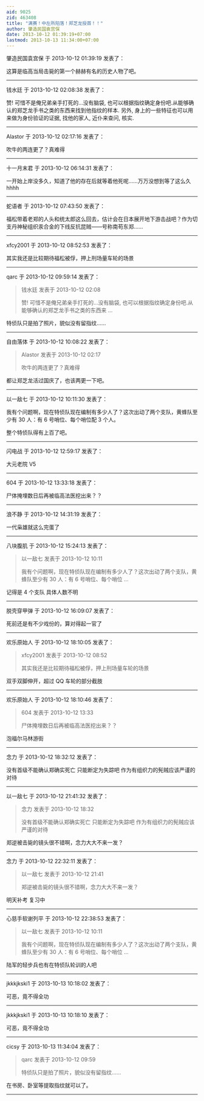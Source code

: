 ```yaml
---
aid: 9025
zid: 463408
title: "满赛！中左所陷落！郑芝龙授首！！"
author: 肇造民国袁宫保
date: 2013-10-12 01:39:19+07:00
lastmod: 2013-10-13 11:34:00+07:00
---
```


肇造民国袁宫保 于 2013-10-12 01:39:19 发表了：

这算是临高当局击毙的第一个赫赫有名的历史人物了吧。

---

钱水廷 于 2013-10-12 02:08:38 发表了：

赞! 可惜不是俺兄弟亲手打死的...没有脑袋, 也可以根据指纹确定身份吧.从能够确认的郑芝龙手书之类的东西来找到他指纹的样本. 另外, 身上的一些特征也可以用来做为身份验证的证据, 找他的家人, 近仆来查问, 核实.

---

Alastor 于 2013-10-12 02:17:16 发表了：

吹牛的两连更了？真难得

---

十一月末君 于 2013-10-12 06:14:31 发表了：

一开始上岸没多久，知道了他的存在后就等着他死呢……万万没想到等了这么久 hhhh

---

蛇语者 于 2013-10-12 07:43:50 发表了：

福松带着老郑的人头和统太郎这么回去，估计会在日本展开地下游击战吧？作为切支丹神秘组织汞合金的下线反抗昆贼——号称南苟东郑……

---

xfcy2001 于 2013-10-12 08:52:53 发表了：

其实我还是比较期待福松被俘，押上刑场量车轮的场景

---

qarc 于 2013-10-12 09:59:14 发表了：

> 钱水廷 发表于 2013-10-12 02:08
>
> 赞! 可惜不是俺兄弟亲手打死的...没有脑袋, 也可以根据指纹确定身份吧.从能够确认的郑芝龙手书之类的东西来 ...

特侦队只是拍了照片，貌似没有留指纹……

---

自由落体 于 2013-10-12 10:08:22 发表了：

> Alastor 发表于 2013-10-12 02:17
>
> 吹牛的两连更了？真难得

都让郑芝龙活过国庆了，也该两更一下吧。

---

以一敌七 于 2013-10-12 10:11:30 发表了：

我有个问题啊，现在特侦队现在编制有多少人了？这次出动了两个支队，黄蜂队至少有 30 人：有 6 号哨位、每个哨位配 3 个人。

整个特侦队得有上百了吧。

---

闪电战 于 2013-10-12 12:59:17 发表了：

大元老院 V5

---

604 于 2013-10-12 13:33:18 发表了：

尸体掩埋数日后再被临高法医挖出来？？

---

浪不静 于 2013-10-12 14:31:19 发表了：

一代枭雄就这么完蛋了

---

八块腹肌 于 2013-10-12 15:24:13 发表了：

> 以一敌七 发表于 2013-10-12 10:11
>
> 我有个问题啊，现在特侦队现在编制有多少人了？这次出动了两个支队，黄蜂队至少有 30 人：有 6 号哨位、每个哨位 ...

记得是 4 个支队 具体人数不明

---

脱壳穿甲弹 于 2013-10-12 16:09:07 发表了：

死前还是有不少戏份的，算对得起一官了

---

欢乐原始人 于 2013-10-12 18:10:05 发表了：

> xfcy2001 发表于 2013-10-12 08:52
>
> 其实我还是比较期待福松被俘，押上刑场量车轮的场景

双手双脚伸开，超过 QQ 车轮的部分截肢

---

欢乐原始人 于 2013-10-12 18:10:46 发表了：

> 604 发表于 2013-10-12 13:33
>
> 尸体掩埋数日后再被临高法医挖出来？？

泡福尔马林游街

---

念力 于 2013-10-12 18:32:12 发表了：

没有首级不能确认郑确实死亡 只能断定为失踪吧 作为有组织力的髡贼应该严谨的对待

---

以一敌七 于 2013-10-12 21:41:32 发表了：

> 念力 发表于 2013-10-12 18:32
>
> 没有首级不能确认郑确实死亡 只能断定为失踪吧 作为有组织力的髡贼应该严谨的对待

郑逆被击毙的镜头很不错啊，念力大大不来一发？

---

念力 于 2013-10-12 22:32:11 发表了：

> 以一敌七 发表于 2013-10-12 21:41
>
> 郑逆被击毙的镜头很不错啊，念力大大不来一发？

明天补考 复习中

---

心慈手软谢列平 于 2013-10-12 22:38:53 发表了：

> 以一敌七 发表于 2013-10-12 10:11
>
> 我有个问题啊，现在特侦队现在编制有多少人了？这次出动了两个支队，黄蜂队至少有 30 人：有 6 号哨位、每个哨位 ...

陆军的轻步兵也有在特侦队轮训的人吧

---

jkkkjkski1 于 2013-10-13 10:18:02 发表了：

可恶，竟不得全功

---

jkkkjkski1 于 2013-10-13 10:18:10 发表了：

可恶，竟不得全功

---

cicsy 于 2013-10-13 11:34:04 发表了：

> qarc 发表于 2013-10-12 09:59
>
> 特侦队只是拍了照片，貌似没有留指纹……

在书房、卧室等提取指纹就可以了。

---
